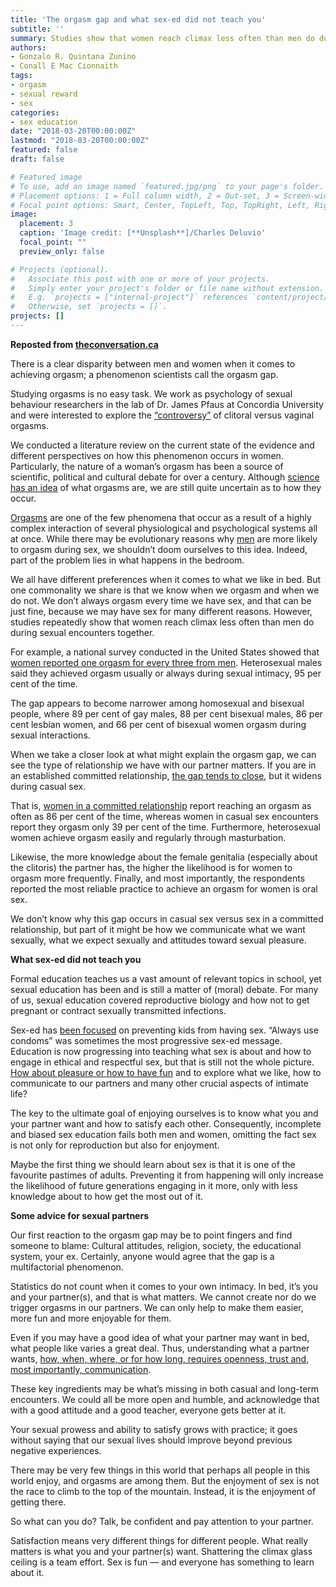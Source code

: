 ```yaml
---
title: 'The orgasm gap and what sex-ed did not teach you'
subtitle: ''
summary: Studies show that women reach climax less often than men do during sexual encounters together.
authors:
- Gonzalo R. Quintana Zunino
- Conall E Mac Cionnaith
tags:
- orgasm
- sexual reward
- sex
categories:
- sex education
date: "2018-03-20T00:00:00Z"
lastmod: "2018-03-20T00:00:00Z"
featured: false
draft: false

# Featured image
# To use, add an image named `featured.jpg/png` to your page's folder.
# Placement options: 1 = Full column width, 2 = Out-set, 3 = Screen-width
# Focal point options: Smart, Center, TopLeft, Top, TopRight, Left, Right, BottomLeft, Bottom, BottomRight
image:
  placement: 3
  caption: 'Image credit: [**Unsplash**]/Charles Deluvio'
  focal_point: ""
  preview_only: false

# Projects (optional).
#   Associate this post with one or more of your projects.
#   Simply enter your project's folder or file name without extension.
#   E.g. `projects = ["internal-project"]` references `content/project/deep-learning/index.md`.
#   Otherwise, set `projects = []`.
projects: []
---
```

**Reposted from [theconversation.ca](https://theconversation.com/the-orgasm-gap-and-what-sex-ed-did-not-teach-you-92237)**

There is a clear disparity between men and women when it comes to achieving orgasm; a phenomenon scientists call the orgasm gap.

Studying orgasms is no easy task. We work as psychology of sexual behaviour researchers in the lab of Dr. James Pfaus at Concordia University and were interested to explore the [“controversy”](https://www.ncbi.nlm.nih.gov/pubmed/27791968) of clitoral versus vaginal orgasms.

We conducted a literature review on the current state of the evidence and different perspectives on how this phenomenon occurs in women. Particularly, the nature of a woman’s orgasm has been a source of scientific, political and cultural debate for over a century. Although [science has an idea](https://www.sciencedirect.com/science/article/abs/pii/S0272735800000696?via%3Dihub) of what orgasms are, we are still quite uncertain as to how they occur.

[Orgasms](https://psycnet.apa.org/record/1966-35042-000) are one of the few phenomena that occur as a result of a highly complex interaction of several physiological and psychological systems all at once. While there may be evolutionary reasons why [men](https://www.ncbi.nlm.nih.gov/pmc/articles/PMC5087694/) are more likely to orgasm during sex, we shouldn’t doom ourselves to this idea. Indeed, part of the problem lies in what happens in the bedroom.

We all have different preferences when it comes to what we like in bed. But one commonality we share is that we know when we orgasm and when we do not. We don’t always orgasm every time we have sex, and that can be just fine, because we may have sex for many different reasons. However, studies repeatedly show that women reach climax less often than men do during sexual encounters together.

For example, a national survey conducted in the United States showed that [women reported one orgasm for every three from men](https://books.google.ca/books/about/The_Social_Organization_of_Sexuality.html?id=72AHO0rE2HoC&hl=en&redir_esc=y). Heterosexual males said they achieved orgasm usually or always during sexual intimacy, 95 per cent of the time.

The gap appears to become narrower among homosexual and bisexual people, where 89 per cent of gay males, 88 per cent bisexual males, 86 per cent lesbian women, and 66 per cent of bisexual women orgasm during sexual interactions.

When we take a closer look at what might explain the orgasm gap, we can see the type of relationship we have with our partner matters. If you are in an established committed relationship, [the gap tends to close](https://journals.sagepub.com/doi/full/10.1177/0003122412445802), but it widens during casual sex.

That is, [women in a committed relationship](https://journals.sagepub.com/doi/full/10.1177/0003122412445802) report reaching an orgasm as often as 86 per cent of the time, whereas women in casual sex encounters report they orgasm only 39 per cent of the time. Furthermore, heterosexual women achieve orgasm easily and regularly through masturbation.

Likewise, the more knowledge about the female genitalia (especially about the clitoris) the partner has, the higher the likelihood is for women to orgasm more frequently. Finally, and most importantly, the respondents reported the most reliable practice to achieve an orgasm for women is oral sex.

We don’t know why this gap occurs in casual sex versus sex in a committed relationship, but part of it might be how we communicate what we want sexually, what we expect sexually and attitudes toward sexual pleasure.

**What sex-ed did not teach you**

Formal education teaches us a vast amount of relevant topics in school, yet sexual education has been and is still a matter of (moral) debate. For many of us, sexual education covered reproductive biology and how not to get pregnant or contract sexually transmitted infections.

Sex-ed has [been focused](https://www.ncbi.nlm.nih.gov/pmc/articles/PMC198355/) on preventing kids from having sex. “Always use condoms” was sometimes the most progressive sex-ed message. Education is now progressing into teaching what sex is about and how to engage in ethical and respectful sex, but that is still not the whole picture. [How about pleasure or how to have fun](https://theconversation.com/fun-sex-is-healthy-sex-why-isnt-that-on-the-curriculum-81020) and to explore what we like, how to communicate to our partners and many other crucial aspects of intimate life?

The key to the ultimate goal of enjoying ourselves is to know what you and your partner want and how to satisfy each other. Consequently, incomplete and biased sex education fails both men and women, omitting the fact sex is not only for reproduction but also for enjoyment.

Maybe the first thing we should learn about sex is that it is one of the favourite pastimes of adults. Preventing it from happening will only increase the likelihood of future generations engaging in it more, only with less knowledge about to how get the most out of it.

**Some advice for sexual partners**

Our first reaction to the orgasm gap may be to point fingers and find someone to blame: Cultural attitudes, religion, society, the educational system, your ex. Certainly, anyone would agree that the gap is a multifactorial phenomenon.

Statistics do not count when it comes to your own intimacy. In bed, it’s you and your partner(s), and that is what matters. We cannot create nor do we trigger orgasms in our partners. We can only help to make them easier, more fun and more enjoyable for them.

Even if you may have a good idea of what your partner may want in bed, what people like varies a great deal. Thus, understanding what a partner wants, [how, when, where, or for how long, requires openness, trust and, most importantly, communication](https://www.ted.com/talks/peggy_orenstein_what_young_women_believe_about_their_own_sexual_pleasure).

These key ingredients may be what’s missing in both casual and long-term encounters. We could all be more open and humble, and acknowledge that with a good attitude and a good teacher, everyone gets better at it.

Your sexual prowess and ability to satisfy grows with practice; it goes without saying that our sexual lives should improve beyond previous negative experiences.

There may be very few things in this world that perhaps all people in this world enjoy, and orgasms are among them. But the enjoyment of sex is not the race to climb to the top of the mountain. Instead, it is the enjoyment of getting there.

So what can you do? Talk, be confident and pay attention to your partner.

Satisfaction means very different things for different people. What really matters is what you and your partner(s) want. Shattering the climax glass ceiling is a team effort. Sex is fun — and everyone has something to learn about it.

